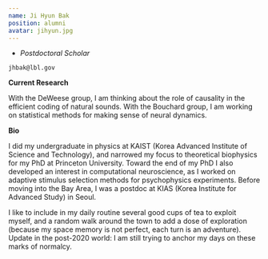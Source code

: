 ```yaml
---
name: Ji Hyun Bak
position: alumni
avatar: jihyun.jpg
---
```


- _Postdoctoral Scholar_<br>

<i class="fa fa-envelope-o"></i> `jhbak@lbl.gov`


**Current Research**

With the DeWeese group, I am thinking about the role of causality in the efficient coding of natural sounds. With the Bouchard group, I am working on statistical methods for making sense of neural dynamics.

**Bio**

I did my undergraduate in physics at KAIST (Korea Advanced Institute of Science and Technology), and narrowed my focus to theoretical biophysics for my PhD at Princeton University. Toward the end of my PhD I also developed an interest in computational neuroscience, as I worked on adaptive stimulus selection methods for psychophysics experiments. Before moving into the Bay Area, I was a postdoc at KIAS (Korea Institute for Advanced Study) in Seoul.

I like to include in my daily routine several good cups of tea to exploit myself, and a random walk around the town to add a dose of exploration (because my space memory is not perfect, each turn is an adventure). Update in the post-2020 world: I am still trying to anchor my days on these marks of normalcy.
